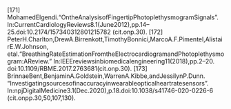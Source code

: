 [171] MohamedElgendi.“OntheAnalysisofFingertipPhotoplethysmogramSignals”.
In:CurrentCardiologyReviews8.1(June2012),pp.14–25.doi:10.2174/157340312801215782
(cit.onp.30).
[172] PeterH.Charlton,DrewA.Birrenkott,TimothyBonnici,MarcoA.F.Pimentel,AlistairE.W.Johnson,
etal.“BreathingRateEstimationFromtheElectrocardiogramandPhotoplethysmogram:AReview.”
In:IEEEreviewsinbiomedicalengineering11(2018),pp.2–20.
doi:10.1109/RBME.2017.2763681(cit.onp.30).
[173] BrinnaeBent,BenjaminA.Goldstein,WarrenA.Kibbe,andJessilynP.Dunn.
“Investigatingsourcesofinaccuracyinwearableopticalheartratesensors”.
In:npjDigitalMedicine3.1(Dec.2020),p.18.doi:10.1038/s41746-020-0226-6
(cit.onpp.30,50,107,130).
